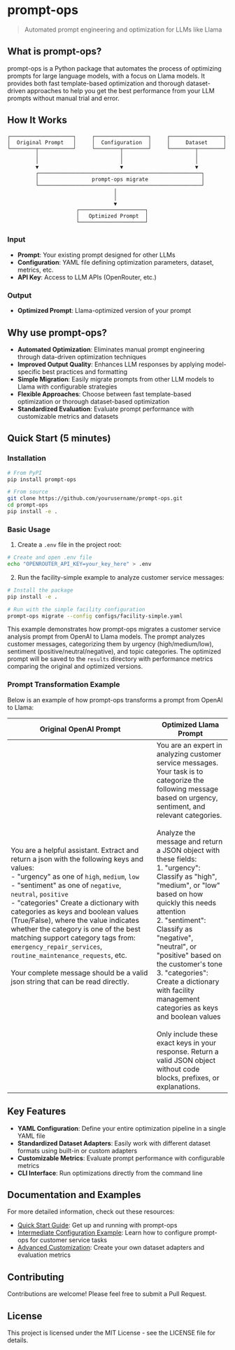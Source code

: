 # prompt-ops

> Automated prompt engineering and optimization for LLMs like Llama

## What is prompt-ops?

prompt-ops is a Python package that automates the process of optimizing prompts for large language models, with a focus on Llama models. It provides both fast template-based optimization and thorough dataset-driven approaches to help you get the best performance from your LLM prompts without manual trial and error.

## How It Works

```
┌────────────────────┐     ┌─────────────────┐     ┌─────────────────┐
│  Original Prompt   │     │  Configuration  │     │     Dataset     │
└────────┬───────────┘     └────────┬────────┘     └────────┬────────┘
         │                          │                       │
         │                          │                       │
         ▼                          ▼                       ▼
         ┌────────────────────────────────────────────────────┐
         │                 prompt-ops migrate                 │
         └────────────────────────────────────────────────────┘
                                  │
                                  │
                                  ▼
                      ┌─────────────────────┐
                      │   Optimized Prompt  │
                      └─────────────────────┘
```


### Input
- **Prompt**: Your existing prompt designed for other LLMs
- **Configuration**: YAML file defining optimization parameters, dataset, metrics, etc.
- **API Key**: Access to LLM APIs (OpenRouter, etc.)

### Output
- **Optimized Prompt**: Llama-optimized version of your prompt



## Why use prompt-ops?

- **Automated Optimization**: Eliminates manual prompt engineering through data-driven optimization techniques
- **Improved Output Quality**: Enhances LLM responses by applying model-specific best practices and formatting
- **Simple Migration**: Easily migrate prompts from other LLM models to Llama with configurable strategies
- **Flexible Approaches**: Choose between fast template-based optimization or thorough dataset-based optimization
- **Standardized Evaluation**: Evaluate prompt performance with customizable metrics and datasets

## Quick Start (5 minutes)

### Installation

```bash
# From PyPI
pip install prompt-ops

# From source
git clone https://github.com/yourusername/prompt-ops.git
cd prompt-ops
pip install -e .
```

### Basic Usage

1. Create a `.env` file in the project root:

```bash
# Create and open .env file
echo "OPENROUTER_API_KEY=your_key_here" > .env
```

2. Run the facility-simple example to analyze customer service messages:

```bash
# Install the package
pip install -e .

# Run with the simple facility configuration
prompt-ops migrate --config configs/facility-simple.yaml
```

This example demonstrates how prompt-ops migrates a customer service analysis prompt from OpenAI to Llama models. The prompt analyzes customer messages, categorizing them by urgency (high/medium/low), sentiment (positive/neutral/negative), and topic categories. The optimized prompt will be saved to the `results` directory with performance metrics comparing the original and optimized versions.

### Prompt Transformation Example

Below is an example of how prompt-ops transforms a prompt from OpenAI to Llama:

| Original OpenAI Prompt | Optimized Llama Prompt |
|------------------------|------------------------|
| You are a helpful assistant. Extract and return a json with the following keys and values:<br>- "urgency" as one of `high`, `medium`, `low`<br>- "sentiment" as one of `negative`, `neutral`, `positive`<br>- "categories" Create a dictionary with categories as keys and boolean values (True/False), where the value indicates whether the category is one of the best matching support category tags from: `emergency_repair_services`, `routine_maintenance_requests`, etc.<br><br>Your complete message should be a valid json string that can be read directly. | You are an expert in analyzing customer service messages. Your task is to categorize the following message based on urgency, sentiment, and relevant categories.<br><br>Analyze the message and return a JSON object with these fields:<br>1. "urgency": Classify as "high", "medium", or "low" based on how quickly this needs attention<br>2. "sentiment": Classify as "negative", "neutral", or "positive" based on the customer's tone<br>3. "categories": Create a dictionary with facility management categories as keys and boolean values<br><br>Only include these exact keys in your response. Return a valid JSON object without code blocks, prefixes, or explanations. |


## Key Features

- **YAML Configuration**: Define your entire optimization pipeline in a single YAML file
- **Standardized Dataset Adapters**: Easily work with different dataset formats using built-in or custom adapters
- **Customizable Metrics**: Evaluate prompt performance with configurable metrics
- **CLI Interface**: Run optimizations directly from the command line

## Documentation and Examples

For more detailed information, check out these resources:

- [Quick Start Guide](docs/basic/quick_start.md): Get up and running with prompt-ops
- [Intermediate Configuration Example](docs/intermediate/facility_config.md): Learn how to configure prompt-ops for customer service tasks
- [Advanced Customization](docs/advanced/custom_adapters_metrics.md): Create your own dataset adapters and evaluation metrics

## Contributing

Contributions are welcome! Please feel free to submit a Pull Request.

## License

This project is licensed under the MIT License - see the LICENSE file for details.

